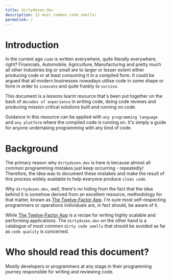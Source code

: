 ```yaml
---
title: dirtydozen.dev
description: 12 most common code smells!
permalink: /
---
```


# Introduction

In the current age `code` is written everywhere, quite literally everywhere, right? Financials, Automobile, Agriculture, Manufacturing and pretty much all other Industries big or small are to larger or lesser extent either producing code or at least consuming it in a compiled form. It could be argued that all modern businesses nowadays utilise code in some shape or form in order to `innovate` and quite frankly to `survive`.

This document is a lessons learnt resource that's been put together on the back of `decades of experience` in writing code, doing code reviews and producing mission critical solutions built and running on code.

Guidance in this resource can be applied with `any programming language` and `any platform` where the compiled code is running on. It's simply a guide for anyone undertaking programming with any kind of code.

# Background

The primary reason why `dirtydozen.dev` is here is because almost all common programming mistakes just keep occurring - repeatedly! Therefore, the idea was to document these mistakes and make the result of this process widely available to help everyone produce `clean code`.

Why `dirtydozen.dev`, well, there's no hiding from the fact that the idea behind it is somehow derived from an excellent resource, methodology for that matter, known as [The Twelve-Factor App](https://12factor.net/). I'm sure most self-respecting programmers or operations individuals are, in fact should, be aware of it.

While [The Twelve-Factor App](https://12factor.net/) is a recipe for writing highly scalable and performing applications. The `dirtydozen.dev` on the other hand is a catalogue of most common `dirty code smells` that should be avoided as far as `code quality` is concerned.

# Who should read this document?

Mostly developers or programmers at any stage in their programming journey responsible for writing and reviewing code.